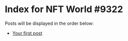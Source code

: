 # Index for NFT World #9322
Posts will be displayed in the order below:

- [Your first post](./001-first.md)

